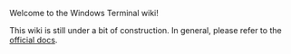 Welcome to the Windows Terminal wiki!

This wiki is still under a bit of construction. In general, please refer to the [official docs](https://docs.microsoft.com/en-us/windows/terminal/).